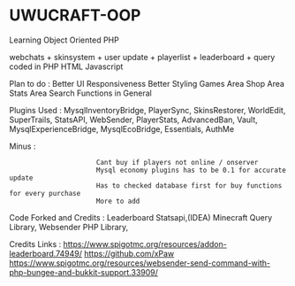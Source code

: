 # UWUCRAFT-OOP
Learning Object Oriented PHP

webchats + skinsystem + user update + playerlist + leaderboard + query coded in PHP HTML Javascript

Plan to do  :
                Better UI Responsiveness
                Better Styling
                Games Area 
                Shop Area
                Stats Area
                Search Functions in General

Plugins Used : 
                MysqlInventoryBridge, 
                PlayerSync, SkinsRestorer, 
                WorldEdit, 
                SuperTrails, 
                StatsAPI, 
                WebSender, 
                PlayerStats,
                AdvancedBan, 
                Vault, 
                MysqlExperienceBridge,
                MysqlEcoBridge, 
                Essentials, 
                AuthMe

Minus :

                          Cant buy if players not online / onserver
                          Mysql economy plugins has to be 0.1 for accurate update
                          Has to checked database first for buy functions for every purchase
                          More to add

Code Forked and Credits : Leaderboard Statsapi,(IDEA)
                          Minecraft Query Library,
                          Websender PHP Library,
                          
Credits Links :           https://www.spigotmc.org/resources/addon-leaderboard.74949/
                          https://github.com/xPaw
                          https://www.spigotmc.org/resources/websender-send-command-with-php-bungee-and-bukkit-support.33909/
                          
